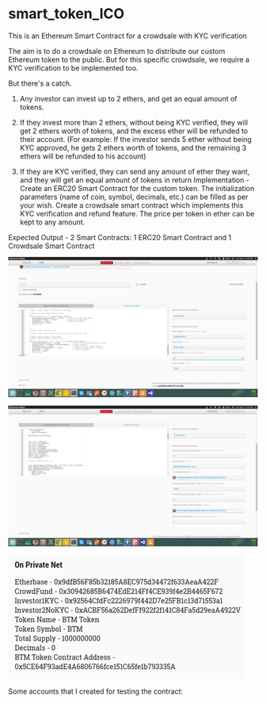 # smart_token_ICO

This is an Ethereum Smart Contract for a crowdsale with KYC verification  

The aim is to do a crowdsale on Ethereum to distribute our custom Ethereum token to the public. But for this specific crowdsale, we require a KYC verification to be implemented too. 

But there's a catch.  

1) Any investor can invest up to 2 ethers, and get an equal amount of tokens. 

2) If they invest more than 2 ethers, without being KYC verified, they will get 2 ethers worth of tokens, and the excess ether will be refunded to their account. (For example: If the investor sends 5 ether without being KYC approved, he gets 2 ethers worth of tokens, and the remaining 3 ethers will be refunded to his account) 

3) If they are KYC verified, they can send any amount of ether they want, and they will get an equal amount of tokens in return  Implementation - Create an ERC20 Smart Contract for the custom token. The initialization parameters (name of coin, symbol, decimals, etc.) can be filled as per your wish. Create a crowdsale smart contract which implements this KYC verification and refund feature. The price per token in ether can be kept to any amount.   

Expected Output - 
2 Smart Contracts: 1 ERC20 Smart Contract and 1 Crowdsale Smart Contract 

![Image 1](1_Creating_Token.png?raw=true "Token Creation")

![Image 2](2_CrowdSale_Initialization.png?raw=true "CrowdSale Initialization")

![Image 3](3_Accounts_Created.png?raw=true "Test Accounts")

Some accounts that I created for testing the contract:

